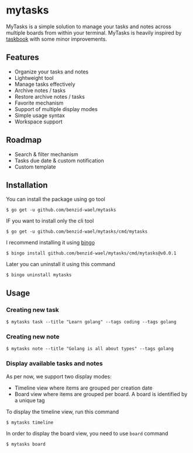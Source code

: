 # mytasks
MyTasks is a simple solution to manage your tasks and notes across multiple boards from within your terminal.
MyTasks is heavily inspired by [taskbook](https://github.com/klaussinani/taskbook) with some minor improvements.

## Features
 - Organize your tasks and notes
 - Lightweight tool
 - Manage tasks effectively
 - Archive notes / tasks
 - Restore archive notes / tasks
 - Favorite mechanism
 - Support of multiple display modes
 - Simple usage syntax
 - Workspace support

## Roadmap
 - Search & filter mechanism
 - Tasks due date & custom notification
 - Custom template

## Installation

 You can install the package using go tool

 ```shell script
$ go get -u github.com/benzid-wael/mytasks
```

IF you want to install only the cli tool

 ```shell script
$ go get -u github.com/benzid-wael/mytasks/cmd/mytasks
```

I recommend installing it using [bingo](https://github.com/TekWizely/bingo)

 ```shell script
$ bingo install github.com/benzid-wael/mytasks/cmd/mytasks@v0.0.1
```

Later you can uninstall it using this command

 ```shell script
$ bingo uninstall mytasks
```

## Usage

### Creating new task

 ```shell script
$ mytasks task --title "Learn golang" --tags coding --tags golang
```


### Creating new note

 ```shell script
$ mytasks note --title "Golang is all about types" --tags golang
```

### Display available tasks and notes

As per now, we support two display modes:

* Timeline view where items are grouped per creation date
* Board view where items are grouped per board. A board is identified by a unique tag

To display the timeline view, run this command
 ```shell script
$ mytasks timeline
```

In order to display the board view, you need to use `board` command
 ```shell script
$ mytasks board
```
